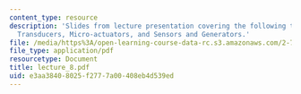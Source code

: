 ```yaml
---
content_type: resource
description: 'Slides from lecture presentation covering the following topics: Piezoelectric
  Transducers, Micro-actuators, and Sensors and Generators.'
file: /media/https%3A/open-learning-course-data-rc.s3.amazonaws.com/2-76-multi-scale-system-design-fall-2004/e3aa38408025f2777a00408eb4d539ed_lecture_8.pdf
file_type: application/pdf
resourcetype: Document
title: lecture_8.pdf
uid: e3aa3840-8025-f277-7a00-408eb4d539ed
---
```

